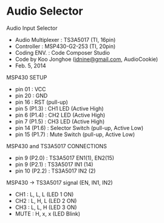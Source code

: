 Audio Selector
====

Audio Input Selector
 * Audio Multiplexer : TS3A5017 (TI, 16pin)
 * Controller : MSP430-G2-253 (TI, 20pin)
 * Coding ENV. : Code Composer Studio
 * Code by Koo Jonghoe (idnine@gmail.com, AudioCookie)
 * Feb. 5, 2014

MSP430 SETUP
 * pin 01 : VCC
 * pin 20 : GND
 * pin 16 : RST (pull-up)
 * pin  5 (P1.3) : CH1 LED (Active High)
 * pin  6 (P1.4) : CH2 LED (Active High)
 * pin  7 (P1.5) : CH3 LED (Active High)
 * pin 14 (P1.6) : Selector Switch (pull-up, Active Low)
 * pin 15 (P1.7) : Mute Switch (pull-up, Active Low)

MSP430 and TS3A5017 CONNECTIONS
 * pin  9 (P2.0) : TS3A5017 EN1(1), EN2(15)
 * pin  9 (P2.1) : TS3A5017 IN1 (14)
 * pin 10 (P2.2) : TS3A5017 IN2 (2)

MSP430 -> TS3A5017 signal (EN, IN1, IN2)
 * CH1  : L, L, L  (LED 1 ON)
 * CH2  : L, H, L  (LED 2 ON)
 * CH3  : L, L, H  (LED 3 ON)
 * MUTE : H, x, x  (LED Blink)

